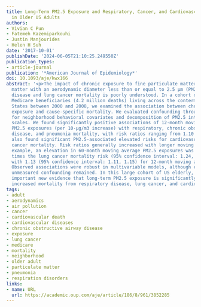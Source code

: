 ```yaml
---
title: Long-Term PM2.5 Exposure and Respiratory, Cancer, and Cardiovascular Mortality
  in Older US Adults
authors:
- Vivian C Pun
- Fatemeh Kazemiparkouhi
- Justin Manjourides
- Helen H Suh
date: '2017-10-01'
publishDate: '2024-06-05T21:10:25.249550Z'
publication_types:
- article-journal
publication: '*American Journal of Epidemiology*'
doi: 10.1093/aje/kwx166
abstract: '<p>The impact of chronic exposure to fine particulate matter (particulate
  matter with an aerodynamic diameter less than or equal to 2.5 μm (PM2.5)) on respiratory
  disease and lung cancer mortality is poorly understood. In a cohort of 18.9 million
  Medicare beneficiaries (4.2 million deaths) living across the conterminous United
  States between 2000 and 2008, we examined the association between chronic PM2.5
  exposure and cause-specific mortality. We evaluated confounding through adjustment
  for neighborhood behavioral covariates and decomposition of PM2.5 into 2 spatiotemporal
  scales. We found significantly positive associations of 12-month moving average
  PM2.5 exposures (per 10-μg/m3 increase) with respiratory, chronic obstructive pulmonary
  disease, and pneumonia mortality, with risk ratios ranging from 1.10 to 1.24. We
  also found significant PM2.5-associated elevated risks for cardiovascular and lung
  cancer mortality. Risk ratios generally increased with longer moving averages; for
  example, an elevation in 60-month moving average PM2.5 exposures was linked to 1.33
  times the lung cancer mortality risk (95% confidence interval: 1.24, 1.40), as compared
  with 1.13 (95% confidence interval: 1.11, 1.15) for 12-month moving average exposures.
  Observed associations were robust in multivariable models, although evidence of
  unmeasured confounding remained. In this large cohort of US elderly, we provide
  important new evidence that long-term PM2.5 exposure is significantly related to
  increased mortality from respiratory disease, lung cancer, and cardiovascular disease.</p>'
tags:
- adult
- aerodynamics
- air pollution
- cancer
- cardiovascular death
- cardiovascular diseases
- chronic obstructive airway disease
- exposure
- lung cancer
- medicare
- mortality
- neighborhood
- older adult
- particulate matter
- pneumonia
- respiration disorders
links:
- name: URL
  url: https://academic.oup.com/aje/article/186/8/961/3852285
---
```

